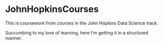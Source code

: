 # JohnHopkinsCourses

This is coursework from courses in the John Hopkins Data Science track. 

Succumbing to my love of learning, here I'm getting it in a structured manner.
